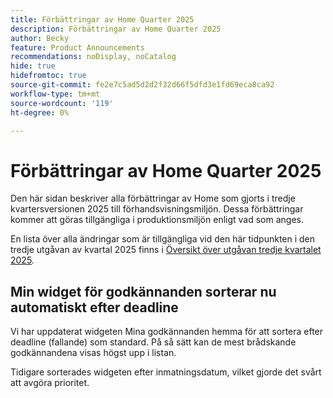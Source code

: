 ```yaml
---
title: Förbättringar av Home Quarter 2025
description: Förbättringar av Home Quarter 2025
author: Becky
feature: Product Announcements
recommendations: noDisplay, noCatalog
hide: true
hidefromtoc: true
source-git-commit: fe2e7c5ad5d2d2f32d66f5dfd3e1fd69eca8ca92
workflow-type: tm+mt
source-wordcount: '119'
ht-degree: 0%

---
```


# Förbättringar av Home Quarter 2025

Den här sidan beskriver alla förbättringar av Home som gjorts i tredje kvartersversionen 2025 till förhandsvisningsmiljön. Dessa förbättringar kommer att göras tillgängliga i produktionsmiljön enligt vad som anges.

En lista över alla ändringar som är tillgängliga vid den här tidpunkten i den tredje utgåvan av kvartal 2025 finns i [Översikt över utgåvan tredje kvartalet 2025](/help/quicksilver/product-announcements/product-releases/25-q3-release-activity/25-q3-release-overview.md).

## Min widget för godkännanden sorterar nu automatiskt efter deadline

Vi har uppdaterat widgeten Mina godkännanden hemma för att sortera efter deadline (fallande) som standard. På så sätt kan de mest brådskande godkännandena visas högst upp i listan.

Tidigare sorterades widgeten efter inmatningsdatum, vilket gjorde det svårt att avgöra prioritet.

